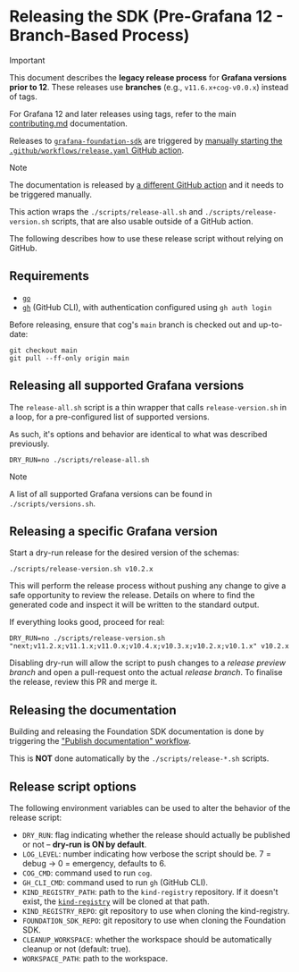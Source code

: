 # Releasing the SDK (Pre-Grafana 12 - Branch-Based Process)

> [!IMPORTANT]
> This document describes the **legacy release process** for **Grafana versions prior to 12**.
> These releases use **branches** (e.g., `v11.6.x+cog-v0.0.x`) instead of tags.
>
> For Grafana 12 and later releases using tags, refer to the main [contributing.md](./contributing.md) documentation.

Releases to [`grafana-foundation-sdk`](https://github.com/grafana/grafana-foundation-sdk/)
are triggered by [manually starting the `.github/workflows/release.yaml` GitHub action](https://github.com/grafana/grafana-foundation-sdk/actions/workflows/release.yaml).

> [!NOTE]
> The documentation is released by [a different GitHub action](https://github.com/grafana/grafana-foundation-sdk/actions/workflows/docs.yaml)
> and it needs to be triggered manually.

This action wraps the `./scripts/release-all.sh` and `./scripts/release-version.sh`
scripts, that are also usable outside of a GitHub action.

The following describes how to use these release script without relying on GitHub.

## Requirements

* [`go`](https://go.dev/doc/install)
* [`gh`](https://cli.github.com/) (GitHub CLI), with authentication configured using `gh auth login`

Before releasing, ensure that cog's `main` branch is checked out and up-to-date:

```console
git checkout main
git pull --ff-only origin main
```

## Releasing all supported Grafana versions

The `release-all.sh` script is a thin wrapper that calls `release-version.sh`
in a loop, for a pre-configured list of supported versions.

As such, it's options and behavior are identical to what was described previously.

```console
DRY_RUN=no ./scripts/release-all.sh
```

> [!NOTE]
> A list of all supported Grafana versions can be found in `./scripts/versions.sh`.

## Releasing a specific Grafana version

Start a dry-run release for the desired version of the schemas:

```console
./scripts/release-version.sh v10.2.x
```

This will perform the release process without pushing any change to give a safe opportunity to review the release.
Details on where to find the generated code and inspect it will be written to the standard output.

If everything looks good, proceed for real:

```console
DRY_RUN=no ./scripts/release-version.sh "next;v11.2.x;v11.1.x;v11.0.x;v10.4.x;v10.3.x;v10.2.x;v10.1.x" v10.2.x
```

Disabling dry-run will allow the script to push changes to a *release preview branch* and open a pull-request onto the
actual *release branch*. To finalise the release, review this PR and merge it.

## Releasing the documentation

Building and releasing the Foundation SDK documentation is done by triggering the ["Publish documentation" workflow](https://github.com/grafana/grafana-foundation-sdk/actions/workflows/docs.yaml).

This is **NOT** done automatically by the `./scripts/release-*.sh` scripts.

## Release script options

The following environment variables can be used to alter the behavior of the release script:

* `DRY_RUN`: flag indicating whether the release should actually be published or not – **dry-run is ON by default**.
* `LOG_LEVEL`: number indicating how verbose the script should be. 7 = debug -> 0 = emergency, defaults to 6.
* `COG_CMD`: command used to run `cog`.
* `GH_CLI_CMD`: command used to run `gh` (GitHub CLI).
* `KIND_REGISTRY_PATH`: path to the `kind-registry` repository. If it doesn't exist, the [`kind-registry`](https://github.com/grafana/kind-registry/) will be cloned at that path.
* `KIND_REGISTRY_REPO`: git repository to use when cloning the kind-registry.
* `FOUNDATION_SDK_REPO`: git repository to use when cloning the Foundation SDK.
* `CLEANUP_WORKSPACE`: whether the workspace should be automatically cleanup or not (default: true).
* `WORKSPACE_PATH`: path to the workspace.
